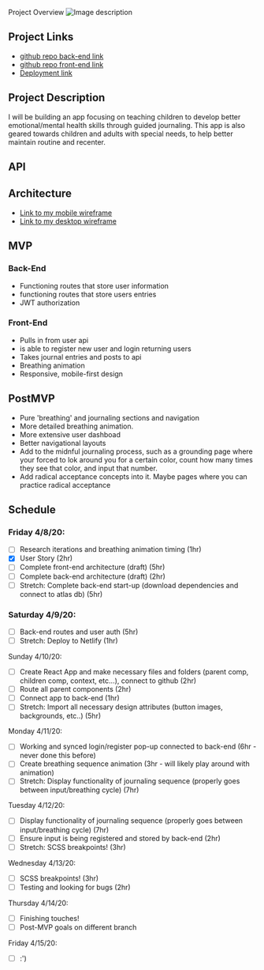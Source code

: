 Project Overview
![Image description](https://media.tenor.com/images/afdd108e2e6b46fd825a66e1b92dc87e/tenor.gif)

## Project Links

- [github repo back-end link](https://github.com/hbubley/journey-backend)
- [github repo front-end link]()
- [Deployment link]()

## Project Description

I will be building an app focusing on teaching children to develop better emotional/mental health skills through guided journaling. This app is also geared towards children and adults with special needs, to help better maintain routine and recenter. 

## API


## Architecture

- [Link to my mobile wireframe](https://drive.google.com/file/d/1Y2P1q25u4DTHMm1CuRJC1zz8dbBaoimk/view?usp=sharing)
- [Link to my desktop wireframe](https://drive.google.com/file/d/1PbbSaZvgkG0wHH_E9n2A5lCwcgpWHXBA/view?usp=sharing)

## MVP

### Back-End

- Functioning routes that store user information
- functioning routes that store users entries
- JWT authorization 

### Front-End

- Pulls in from user api
- is able to register new user and login returning users
- Takes journal entries and posts to api
- Breathing animation
- Responsive, mobile-first design

## PostMVP 

- Pure 'breathing' and journaling sections and navigation
- More detailed breathing animation. 
- More extensive user dashboad
- Better navigational layouts
- Add to the midnful journaling process, such as a grounding page where your forced to lok around you for a certain color, count how many times they see that color, and input that number. 
- Add radical acceptance concepts into it. Maybe pages where you can practice radical acceptance

## Schedule

### Friday 4/8/20:

- [ ] Research iterations and breathing animation timing (1hr)
- [x] User Story (2hr)
- [ ] Complete front-end architecture (draft) (5hr)
- [ ] Complete back-end architecture (draft) (2hr)
- [ ] Stretch: Complete back-end start-up (download dependencies and connect to atlas db) (5hr)

### Saturday 4/9/20:

- [ ] Back-end routes and user auth (5hr)
- [ ] Stretch: Deploy to Netlify (1hr)

Sunday 4/10/20:

- [ ] Create React App and make necessary files and folders (parent comp, children comp, context, etc...), connect to github (2hr)
- [ ] Route all parent components (2hr)
- [ ] Connect app to back-end (1hr)
- [ ] Stretch: Import all necessary design attributes (button images, backgrounds, etc..) (5hr)

Monday 4/11/20:

- [ ] Working and synced login/register pop-up connected to back-end (6hr - never done this before)
- [ ] Create breathing sequence animation (3hr - will likely play around with animation)
- [ ] Stretch: Display functionality of journaling sequence (properly goes between input/breathing cycle) (7hr)

Tuesday 4/12/20:

- [ ] Display functionality of journaling sequence (properly goes between input/breathing cycle) (7hr)
- [ ] Ensure input is being registered and stored by back-end (2hr)
- [ ] Stretch: SCSS breakpoints! (3hr)

Wednesday 4/13/20:

- [ ] SCSS breakpoints! (3hr)
- [ ] Testing and looking for bugs (2hr)

Thursday 4/14/20:

- [ ] Finishing touches! 
- [ ] Post-MVP goals on different branch

Friday 4/15/20:

- [ ] :')
